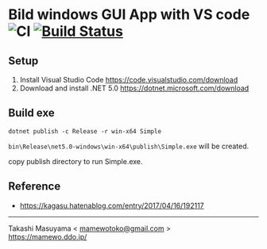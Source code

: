 # Bild windows GUI App with VS code ![CI](https://github.com/mamewotoko/dotnet_gui/workflows/CI/badge.svg?branch=master) [![Build Status](https://travis-ci.com/mamewotoko/dotnet_gui.svg?branch=master)](https://travis-ci.com/mamewotoko/dotnet_gui)

## Setup

1. Install Visual Studio Code <https://code.visualstudio.com/download>
2. Download and install .NET 5.0 <https://dotnet.microsoft.com/download>

## Build exe

```
dotnet publish -c Release -r win-x64 Simple
```

`bin\Release\net5.0-windows\win-x64\publish\Simple.exe` will be created.

copy publish directory to run Simple.exe. 

## Reference
* <https://kagasu.hatenablog.com/entry/2017/04/16/192117>

----
Takashi Masuyama < mamewotoko@gmail.com >  
https://mamewo.ddo.jp/
